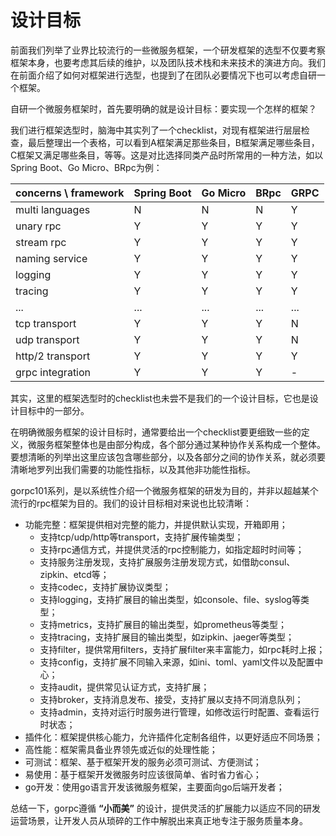 # 设计目标

前面我们列举了业界比较流行的一些微服务框架，一个研发框架的选型不仅要考察框架本身，也要考虑其后续的维护，以及团队技术栈和未来技术的演进方向。我们在前面介绍了如何对框架进行选型，也提到了在团队必要情况下也可以考虑自研一个框架。

自研一个微服务框架时，首先要明确的就是设计目标：要实现一个怎样的框架？

我们进行框架选型时，脑海中其实列了一个checklist，对现有框架进行层层检查，最后整理出一个表格，可以看到A框架满足那些条目，B框架满足哪些条目，C框架又满足哪些条目，等等。这是对比选择同类产品时所常用的一种方法，如以Spring Boot、Go Micro、BRpc为例：

| concerns \ framework | Spring Boot | Go Micro | BRpc | GRPC |
| :--- | :--- | :--- | :--- | :--- |
| multi languages | N | N | N | Y |
| unary rpc | Y | Y | Y | Y |
| stream rpc | Y | Y | Y | Y |
| naming service | Y | Y | Y | Y |
| logging | Y | Y | Y | Y |
| tracing | Y | Y | Y | Y |
| ... | ... | ... | ... | ... |
| tcp transport | Y | Y | Y | N |
| udp transport | Y | Y | Y | N |
| http/2 transport | Y | Y | Y | Y |
| grpc integration | Y | Y | Y | - |

其实，这里的框架选型时的checklist也未尝不是我们的一个设计目标，它也是设计目标中的一部分。

在明确微服务框架的设计目标时，通常要给出一个checklist要更细致一些的定义，微服务框架整体也是由部分构成，各个部分通过某种协作关系构成一个整体。要想清晰的列举出这里应该包含哪些部分，以及各部分之间的协作关系，就必须要清晰地罗列出我们需要的功能性指标，以及其他非功能性指标。

gorpc101系列，是以系统性介绍一个微服务框架的研发为目的，并非以超越某个流行的rpc框架为目的。我们的设计目标相对来说也比较清晰：

* 功能完整：框架提供相对完整的能力，并提供默认实现，开箱即用；
  * 支持tcp/udp/http等transport，支持扩展传输类型；
  * 支持rpc通信方式，并提供灵活的rpc控制能力，如指定超时时间等；
  * 支持服务注册发现，支持扩展服务注册发现方式，如借助consul、zipkin、etcd等；
  * 支持codec，支持扩展协议类型；
  * 支持logging，支持扩展目的输出类型，如console、file、syslog等类型；
  * 支持metrics，支持扩展目的输出类型，如prometheus等类型；
  * 支持tracing，支持扩展目的输出类型，如zipkin、jaeger等类型；
  * 支持filter，提供常用filters，支持扩展filter来丰富能力，如rpc耗时上报；
  * 支持config，支持扩展不同输入来源，如ini、toml、yaml文件以及配置中心；
  * 支持audit，提供常见认证方式，支持扩展；
  * 支持broker，支持消息发布、接受，支持扩展以支持不同消息队列；
  * 支持admin，支持对运行时服务进行管理，如修改运行时配置、查看运行时状态；
* 插件化：框架提供核心能力，允许插件化定制各组件，以更好适应不同场景；
* 高性能：框架需具备业界领先或近似的处理性能；
* 可测试：框架、基于框架开发的服务必须可测试、方便测试；
* 易使用：基于框架开发微服务时应该很简单、省时省力省心；
* go开发：使用go语言开发该微服务框架，主要面向go后端开发者；

总结一下，gorpc遵循 **“小而美”** 的设计，提供灵活的扩展能力以适应不同的研发运营场景，让开发人员从琐碎的工作中解脱出来真正地专注于服务质量本身。

